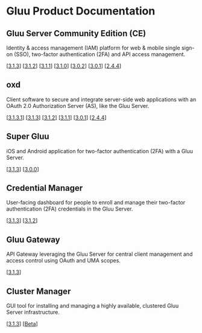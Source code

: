 # Gluu Product Documentation

## Gluu Server Community Edition (CE) 
Identity & access management (IAM) platform for web & mobile single sign-on (SSO), two-factor authentication (2FA) and API access management. 

[[3.1.3](./ce/3.1.3)] [[3.1.2](./ce/3.1.2)] [[3.1.1](./ce/3.1.1)] [[3.1.0](./ce/3.1.0)] [[3.0.2](./ce/3.0.2)] [[3.0.1](./ce/3.0.1)] [[2.4.4](./ce/2.4.4)]


## oxd 
Client software to secure and integrate server-side web applications with an OAuth 2.0 Authorization Server (AS), like the Gluu Server.

[[3.1.3.1](./oxd/3.1.3.1)] [[3.1.3](./oxd/3.1.3)] [[3.1.2](./oxd/3.1.2)]  [[3.1.1](./oxd/3.1.1)]  [[3.0.1](./oxd/3.0.1)]  [[2.4.4](./oxd/2.4.4)]


## Super Gluu 
iOS and Android application for two-factor authentication (2FA) with a Gluu Server.

[[3.1.3](./supergluu/3.1.3)] [[3.0.0](./supergluu/3.0.0)]


## Credential Manager     
User-facing dashboard for people to enroll and manage their two-factor authentication (2FA) credentials in the Gluu Server.   

[[3.1.3](./creds/3.1.3)] [[3.1.2](./creds/3.1.2)]


## Gluu Gateway     
API Gateway leveraging the Gluu Server for central client management and access control using OAuth and UMA scopes.       

[[3.1.3](./gg/3.1.3)]


## Cluster Manager 
GUI tool for installing and managing a highly available, clustered Gluu Server infrastructure. 

[[3.1.3](./cm/3.1.3)] [[Beta](./cm/beta)]

